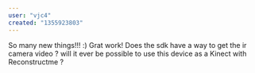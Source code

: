 ```yaml
---
user: "vjc4"
created: "1355923803"
---
```


So many new things!!! :) Grat work!
Does the sdk have a way to get the ir camera video ?
will it ever be possible to use this device as a Kinect with Reconstructme ?
